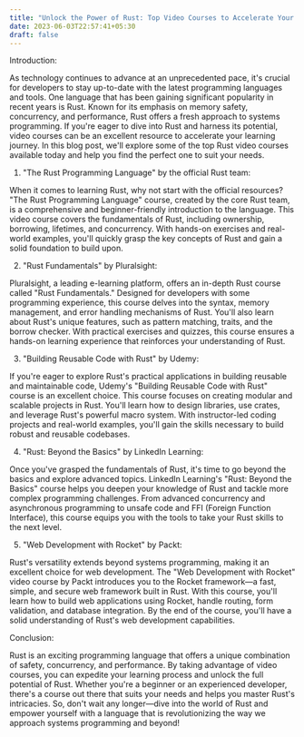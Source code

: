 ```yaml
---
title: "Unlock the Power of Rust: Top Video Courses to Accelerate Your Learning"
date: 2023-06-03T22:57:41+05:30
draft: false
---
```


Introduction:

As technology continues to advance at an unprecedented pace, it's crucial for developers to stay up-to-date with the latest programming languages and tools. One language that has been gaining significant popularity in recent years is Rust. Known for its emphasis on memory safety, concurrency, and performance, Rust offers a fresh approach to systems programming. If you're eager to dive into Rust and harness its potential, video courses can be an excellent resource to accelerate your learning journey. In this blog post, we'll explore some of the top Rust video courses available today and help you find the perfect one to suit your needs.

1. "The Rust Programming Language" by the official Rust team:

When it comes to learning Rust, why not start with the official resources? "The Rust Programming Language" course, created by the core Rust team, is a comprehensive and beginner-friendly introduction to the language. This video course covers the fundamentals of Rust, including ownership, borrowing, lifetimes, and concurrency. With hands-on exercises and real-world examples, you'll quickly grasp the key concepts of Rust and gain a solid foundation to build upon.

2. "Rust Fundamentals" by Pluralsight:

Pluralsight, a leading e-learning platform, offers an in-depth Rust course called "Rust Fundamentals." Designed for developers with some programming experience, this course delves into the syntax, memory management, and error handling mechanisms of Rust. You'll also learn about Rust's unique features, such as pattern matching, traits, and the borrow checker. With practical exercises and quizzes, this course ensures a hands-on learning experience that reinforces your understanding of Rust.

3. "Building Reusable Code with Rust" by Udemy:

If you're eager to explore Rust's practical applications in building reusable and maintainable code, Udemy's "Building Reusable Code with Rust" course is an excellent choice. This course focuses on creating modular and scalable projects in Rust. You'll learn how to design libraries, use crates, and leverage Rust's powerful macro system. With instructor-led coding projects and real-world examples, you'll gain the skills necessary to build robust and reusable codebases.

4. "Rust: Beyond the Basics" by LinkedIn Learning:

Once you've grasped the fundamentals of Rust, it's time to go beyond the basics and explore advanced topics. LinkedIn Learning's "Rust: Beyond the Basics" course helps you deepen your knowledge of Rust and tackle more complex programming challenges. From advanced concurrency and asynchronous programming to unsafe code and FFI (Foreign Function Interface), this course equips you with the tools to take your Rust skills to the next level.

5. "Web Development with Rocket" by Packt:

Rust's versatility extends beyond systems programming, making it an excellent choice for web development. The "Web Development with Rocket" video course by Packt introduces you to the Rocket framework—a fast, simple, and secure web framework built in Rust. With this course, you'll learn how to build web applications using Rocket, handle routing, form validation, and database integration. By the end of the course, you'll have a solid understanding of Rust's web development capabilities.

Conclusion:

Rust is an exciting programming language that offers a unique combination of safety, concurrency, and performance. By taking advantage of video courses, you can expedite your learning process and unlock the full potential of Rust. Whether you're a beginner or an experienced developer, there's a course out there that suits your needs and helps you master Rust's intricacies. So, don't wait any longer—dive into the world of Rust and empower yourself with a language that is revolutionizing the way we approach systems programming and beyond!
